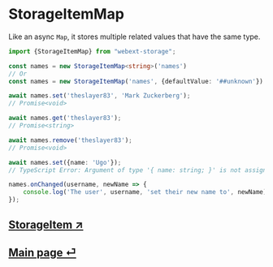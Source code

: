 # StorageItemMap

Like an async `Map`, it stores multiple related values that have the same type.

```ts
import {StorageItemMap} from "webext-storage";

const names = new StorageItemMap<string>('names')
// Or
const names = new StorageItemMap('names', {defaultValue: '##unknown'})

await names.set('theslayer83', 'Mark Zuckerberg');
// Promise<void>

await names.get('theslayer83');
// Promise<string>

await names.remove('theslayer83');
// Promise<void>

await names.set({name: 'Ugo'});
// TypeScript Error: Argument of type '{ name: string; }' is not assignable to parameter of type 'string'.

names.onChanged(username, newName => {
	console.log('The user', username, 'set their new name to', newName);
});
```
## [StorageItem ↗️](./storage-item.md)

## [Main page ⏎](../readme.md)
